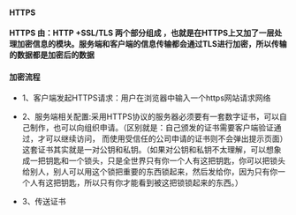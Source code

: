 #### HTTPS

**HTTPS 由：HTTP +SSL/TLS  两个部分组成 ，也就是在HTTPS上又加了一层处理加密信息的模块。服务端和客户端的信息传输都会通过TLS进行加密，所以传输的数据都是加密后的数据**

#### 加密流程

* 1、客户端发起HTTPS请求：用户在浏览器中输入一个https网站请求网络
* 2、服务端相关配置:采用HTTPS协议的服务器必须要有一套数字证书，可以自己制作，也可以向组织申请。（区别就是：自己颁发的证书需要客户端验证通过，才可以继续访问， 而使用受信任的公司申请的证书则不会弹出提示页面）这套证书其实就是一对公钥和私钥。（如果对公钥和私钥不太理解，可以想象成一把钥匙和一个锁头，只是全世界只有你一个人有这把钥匙，你可以把锁头给别人，别人可以用这个锁把重要的东西锁起来，然后发给你，因为只有你一个人有这把钥匙，所以只有你才能看到被这把锁锁起来的东西。）



* 3、传送证书





